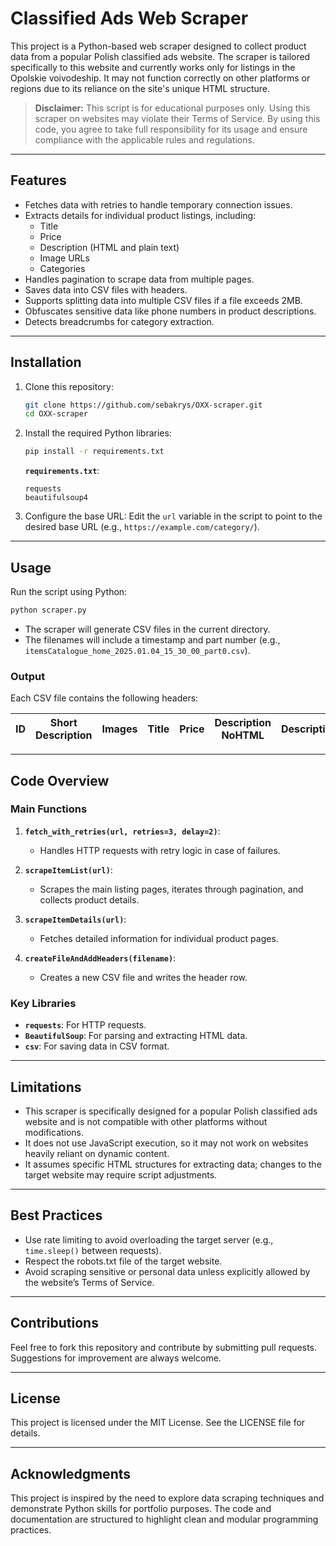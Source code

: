 # Classified Ads Web Scraper

This project is a Python-based web scraper designed to collect product data from a popular Polish classified ads website. The scraper is tailored specifically to this website and currently works only for listings in the Opolskie voivodeship. It may not function correctly on other platforms or regions due to its reliance on the site's unique HTML structure.

> **Disclaimer:** This script is for educational purposes only. Using this scraper on websites may violate their Terms of Service. By using this code, you agree to take full responsibility for its usage and ensure compliance with the applicable rules and regulations.

---

## Features

- Fetches data with retries to handle temporary connection issues.
- Extracts details for individual product listings, including:
  - Title
  - Price
  - Description (HTML and plain text)
  - Image URLs
  - Categories
- Handles pagination to scrape data from multiple pages.
- Saves data into CSV files with headers.
- Supports splitting data into multiple CSV files if a file exceeds 2MB.
- Obfuscates sensitive data like phone numbers in product descriptions.
- Detects breadcrumbs for category extraction.

---

## Installation

1. Clone this repository:
   ```bash
   git clone https://github.com/sebakrys/OXX-scraper.git
   cd OXX-scraper
   ```

2. Install the required Python libraries:
   ```bash
   pip install -r requirements.txt
   ```

   **`requirements.txt`**:
   ```plaintext
   requests
   beautifulsoup4
   ```

3. Configure the base URL:
   Edit the `url` variable in the script to point to the desired base URL (e.g., `https://example.com/category/`).

---

## Usage

Run the script using Python:

```bash
python scraper.py
```

- The scraper will generate CSV files in the current directory.
- The filenames will include a timestamp and part number (e.g., `itemsCatalogue_home_2025.01.04_15_30_00_part0.csv`).

### Output
Each CSV file contains the following headers:

| ID   | Short Description | Images  | Title | Price  | Description NoHTML | Description | Single Category | Categories |
|------|-------------------|---------|-------|--------|--------------------|-------------|-----------------|------------|

---

## Code Overview

### Main Functions

1. **`fetch_with_retries(url, retries=3, delay=2)`**:
   - Handles HTTP requests with retry logic in case of failures.

2. **`scrapeItemList(url)`**:
   - Scrapes the main listing pages, iterates through pagination, and collects product details.

3. **`scrapeItemDetails(url)`**:
   - Fetches detailed information for individual product pages.

4. **`createFileAndAddHeaders(filename)`**:
   - Creates a new CSV file and writes the header row.

### Key Libraries

- **`requests`**: For HTTP requests.
- **`BeautifulSoup`**: For parsing and extracting HTML data.
- **`csv`**: For saving data in CSV format.

---

## Limitations

- This scraper is specifically designed for a popular Polish classified ads website and is not compatible with other platforms without modifications.
- It does not use JavaScript execution, so it may not work on websites heavily reliant on dynamic content.
- It assumes specific HTML structures for extracting data; changes to the target website may require script adjustments.

---

## Best Practices

- Use rate limiting to avoid overloading the target server (e.g., `time.sleep()` between requests).
- Respect the robots.txt file of the target website.
- Avoid scraping sensitive or personal data unless explicitly allowed by the website’s Terms of Service.

---

## Contributions

Feel free to fork this repository and contribute by submitting pull requests. Suggestions for improvement are always welcome.

---

## License

This project is licensed under the MIT License. See the LICENSE file for details.

---

## Acknowledgments

This project is inspired by the need to explore data scraping techniques and demonstrate Python skills for portfolio purposes. The code and documentation are structured to highlight clean and modular programming practices.

